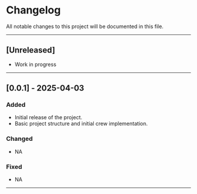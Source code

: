 # Changelog

All notable changes to this project will be documented in this file.

---

## [Unreleased]

- Work in progress

---

## [0.0.1] - 2025-04-03

### Added

- Initial release of the project.
- Basic project structure and initial crew implementation.

### Changed

- NA

### Fixed

- NA

---
